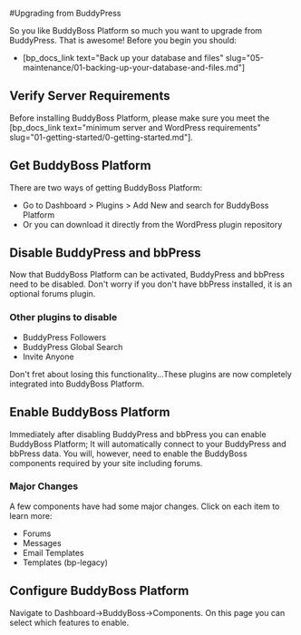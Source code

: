 #Upgrading from BuddyPress

So you like BuddyBoss Platform so much you want to upgrade from BuddyPress. That is awesome! Before you begin you should:  

*   [bp_docs_link text="Back up your database and files" slug="05-maintenance/01-backing-up-your-database-and-files.md"]

Verify Server Requirements
--------------------------

Before installing BuddyBoss Platform, please make sure you meet the [bp_docs_link text="minimum server and WordPress requirements" slug="01-getting-started/0-getting-started.md"].

Get BuddyBoss Platform
----------------------

There are two ways of getting BuddyBoss Platform:

*   Go to Dashboard > Plugins > Add New and search for BuddyBoss Platform
*   Or you can download it directly from the WordPress plugin repository

Disable BuddyPress and bbPress
------------------------------

Now that BuddyBoss Platform can be activated, BuddyPress and bbPress need to be disabled. Don't worry if you don't have bbPress installed, it is an optional forums plugin.

### Other plugins to disable

*   BuddyPress Followers
*   BuddyPress Global Search
*   Invite Anyone

Don't fret about losing this functionality...These plugins are now completely integrated into BuddyBoss Platform.

Enable BuddyBoss Platform
-------------------------

Immediately after disabling BuddyPress and bbPress you can enable BuddyBoss Platform; It will automatically connect to your BuddyPress and bbPress data. You will, however, need to enable the BuddyBoss components required by your site including forums.

### Major Changes

A few components have had some major changes. Click on each item to learn more:

*   Forums
*   Messages
*   Email Templates
*   Templates (bp-legacy)

Configure BuddyBoss Platform
----------------------------

Navigate to Dashboard->BuddyBoss->Components. On this page you can select which features to enable.